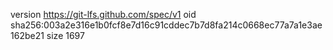 version https://git-lfs.github.com/spec/v1
oid sha256:003a2e316e1b0fcf8e7d16c91cddec7b7d8fa214c0668ec77a7a1e3ae162be21
size 1697
